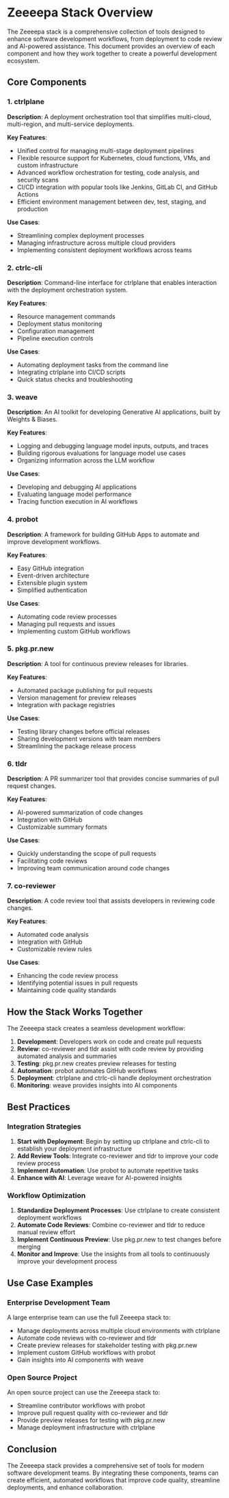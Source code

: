 # Zeeeepa Stack Overview

The Zeeeepa stack is a comprehensive collection of tools designed to enhance software development workflows, from deployment to code review and AI-powered assistance. This document provides an overview of each component and how they work together to create a powerful development ecosystem.

## Core Components

### 1. ctrlplane

**Description**: A deployment orchestration tool that simplifies multi-cloud, multi-region, and multi-service deployments.

**Key Features**:
- Unified control for managing multi-stage deployment pipelines
- Flexible resource support for Kubernetes, cloud functions, VMs, and custom infrastructure
- Advanced workflow orchestration for testing, code analysis, and security scans
- CI/CD integration with popular tools like Jenkins, GitLab CI, and GitHub Actions
- Efficient environment management between dev, test, staging, and production

**Use Cases**:
- Streamlining complex deployment processes
- Managing infrastructure across multiple cloud providers
- Implementing consistent deployment workflows across teams

### 2. ctrlc-cli

**Description**: Command-line interface for ctrlplane that enables interaction with the deployment orchestration system.

**Key Features**:
- Resource management commands
- Deployment status monitoring
- Configuration management
- Pipeline execution controls

**Use Cases**:
- Automating deployment tasks from the command line
- Integrating ctrlplane into CI/CD scripts
- Quick status checks and troubleshooting

### 3. weave

**Description**: An AI toolkit for developing Generative AI applications, built by Weights & Biases.

**Key Features**:
- Logging and debugging language model inputs, outputs, and traces
- Building rigorous evaluations for language model use cases
- Organizing information across the LLM workflow

**Use Cases**:
- Developing and debugging AI applications
- Evaluating language model performance
- Tracing function execution in AI workflows

### 4. probot

**Description**: A framework for building GitHub Apps to automate and improve development workflows.

**Key Features**:
- Easy GitHub integration
- Event-driven architecture
- Extensible plugin system
- Simplified authentication

**Use Cases**:
- Automating code review processes
- Managing pull requests and issues
- Implementing custom GitHub workflows

### 5. pkg.pr.new

**Description**: A tool for continuous preview releases for libraries.

**Key Features**:
- Automated package publishing for pull requests
- Version management for preview releases
- Integration with package registries

**Use Cases**:
- Testing library changes before official releases
- Sharing development versions with team members
- Streamlining the package release process

### 6. tldr

**Description**: A PR summarizer tool that provides concise summaries of pull request changes.

**Key Features**:
- AI-powered summarization of code changes
- Integration with GitHub
- Customizable summary formats

**Use Cases**:
- Quickly understanding the scope of pull requests
- Facilitating code reviews
- Improving team communication around code changes

### 7. co-reviewer

**Description**: A code review tool that assists developers in reviewing code changes.

**Key Features**:
- Automated code analysis
- Integration with GitHub
- Customizable review rules

**Use Cases**:
- Enhancing the code review process
- Identifying potential issues in pull requests
- Maintaining code quality standards

## How the Stack Works Together

The Zeeeepa stack creates a seamless development workflow:

1. **Development**: Developers work on code and create pull requests
2. **Review**: co-reviewer and tldr assist with code review by providing automated analysis and summaries
3. **Testing**: pkg.pr.new creates preview releases for testing
4. **Automation**: probot automates GitHub workflows
5. **Deployment**: ctrlplane and ctrlc-cli handle deployment orchestration
6. **Monitoring**: weave provides insights into AI components

## Best Practices

### Integration Strategies

1. **Start with Deployment**: Begin by setting up ctrlplane and ctrlc-cli to establish your deployment infrastructure
2. **Add Review Tools**: Integrate co-reviewer and tldr to improve your code review process
3. **Implement Automation**: Use probot to automate repetitive tasks
4. **Enhance with AI**: Leverage weave for AI-powered insights

### Workflow Optimization

1. **Standardize Deployment Processes**: Use ctrlplane to create consistent deployment workflows
2. **Automate Code Reviews**: Combine co-reviewer and tldr to reduce manual review effort
3. **Implement Continuous Preview**: Use pkg.pr.new to test changes before merging
4. **Monitor and Improve**: Use the insights from all tools to continuously improve your development process

## Use Case Examples

### Enterprise Development Team

A large enterprise team can use the full Zeeeepa stack to:
- Manage deployments across multiple cloud environments with ctrlplane
- Automate code reviews with co-reviewer and tldr
- Create preview releases for stakeholder testing with pkg.pr.new
- Implement custom GitHub workflows with probot
- Gain insights into AI components with weave

### Open Source Project

An open source project can use the Zeeeepa stack to:
- Streamline contributor workflows with probot
- Improve pull request quality with co-reviewer and tldr
- Provide preview releases for testing with pkg.pr.new
- Manage deployment infrastructure with ctrlplane

## Conclusion

The Zeeeepa stack provides a comprehensive set of tools for modern software development teams. By integrating these components, teams can create efficient, automated workflows that improve code quality, streamline deployments, and enhance collaboration.

